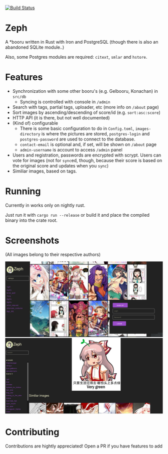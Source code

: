 [![Build Status](https://travis-ci.org/koto-bank/zeph.svg?branch=master)](https://travis-ci.org/koto-bank/zeph)
# Zeph

A \*booru written in Rust with Iron and PostgreSQL (though there is also an abandoned SQLite module..)

Also, some Postgres modules are required: `citext`, `smlar` and `hstore`.

# Features

* Synchronization with some other booru's (e.g. Gelbooru, Konachan) in `src/db`
    * Syncing is controlled with console in `/admin`
* Search with tags, partial tags, uploader, etc (more info on `/about` page)
* Sort images by ascending/descending of score/id (e.g. `sort:asc:score`)
* HTTP API (it is there, but not well documented) <!-- TODO: document it.. -->
* (Kind of) configurable
    * There is some basic configuration to do in `Config.toml`,
    `images-directory` is where the pictures are stored, `postgres-login` and `postgres-password` are used to connect to the database.
    * `contact-email` is optional and, if set, will be shown on `/about` page
    * `admin-username` is account to access `/admin` panel
* Users and registration, passwords are encrypted with scrypt. Users can vote for images (not for `sync`ed, though, because their score is based on the original score and updates when you `sync`)
* Similiar images, based on tags.

# Running

Currently in works only on nightly rust.

Just run it with `cargo run --release` or build it and place the compiled binary into the crate root.

# Screenshots

(All images belong to their respective authors)

![Search page](/screenshots/screenshot_main.png?raw=true)
![Image page](/screenshots/screenshot_show.png?raw=true)

# Contributing

Contributions are hightly appreciated! Open a PR if you have features to add

